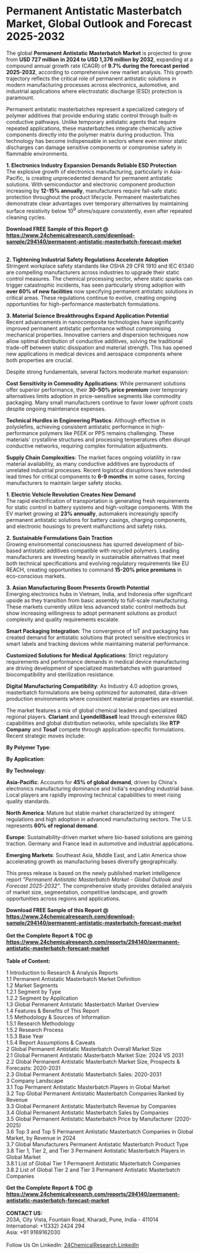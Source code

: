 <h1>Permanent Antistatic Masterbatch Market, Global Outlook and Forecast 2025-2032</h1><p>The global <strong>Permanent Antistatic Masterbatch Market</strong> is projected to grow from <strong>USD 727 million in 2024 to USD 1,376 million by 2032</strong>, expanding at a compound annual growth rate (CAGR) of <strong>9.7% during the forecast period 2025-2032</strong>, according to comprehensive new market analysis. This growth trajectory reflects the critical role of permanent antistatic solutions in modern manufacturing processes across electronics, automotive, and industrial applications where electrostatic discharge (ESD) protection is paramount.</p><p>Permanent antistatic masterbatches represent a specialized category of polymer additives that provide enduring static control through built-in conductive pathways. Unlike temporary antistatic agents that require repeated applications, these masterbatches integrate chemically active components directly into the polymer matrix during production. This technology has become indispensable in sectors where even minor static discharges can damage sensitive components or compromise safety in flammable environments.</p><p><strong>1. Electronics Industry Expansion Demands Reliable ESD Protection</strong><br>
The explosive growth of electronics manufacturing, particularly in Asia-Pacific, is creating unprecedented demand for permanent antistatic solutions. With semiconductor and electronic component production increasing by <strong>12-15% annually</strong>, manufacturers require fail-safe static protection throughout the product lifecycle. Permanent masterbatches demonstrate clear advantages over temporary alternatives by maintaining surface resistivity below 10<sup>9</sup> ohms/square consistently, even after repeated cleaning cycles.</p><div><b>Download FREE Sample of this Report @ 
            <a href="https://www.24chemicalresearch.com/download-sample/294140/permanent-antistatic-masterbatch-forecast-market">
            https://www.24chemicalresearch.com/download-sample/294140/permanent-antistatic-masterbatch-forecast-market</a></b></div><br><p><strong>2. Tightening Industrial Safety Regulations Accelerate Adoption</strong><br>
Stringent workplace safety standards like OSHA 29 CFR 1910 and IEC 61340 are compelling manufacturers across industries to upgrade their static control measures. The chemical processing sector, where static sparks can trigger catastrophic incidents, has seen particularly strong adoption with <strong>over 60% of new facilities</strong> now specifying permanent antistatic solutions in critical areas. These regulations continue to evolve, creating ongoing opportunities for high-performance masterbatch formulations.</p><p><strong>3. Material Science Breakthroughs Expand Application Potential</strong><br>
Recent advancements in nanocomposite technologies have significantly improved permanent antistatic performance without compromising mechanical properties. Innovative carriers and dispersion techniques now allow optimal distribution of conductive additives, solving the traditional trade-off between static dissipation and material strength. This has opened new applications in medical devices and aerospace components where both properties are crucial.</p><p>Despite strong fundamentals, several factors moderate market expansion:</p><p><strong>Cost Sensitivity in Commodity Applications</strong>: While permanent solutions offer superior performance, their <strong>30-50% price premium</strong> over temporary alternatives limits adoption in price-sensitive segments like commodity packaging. Many small manufacturers continue to favor lower upfront costs despite ongoing maintenance expenses.</p><p><strong>Technical Hurdles in Engineering Plastics</strong>: Although effective in polyolefins, achieving consistent antistatic performance in high-performance polymers like PEEK or PPS remains challenging. These materials' crystalline structures and processing temperatures often disrupt conductive networks, requiring complex formulation adjustments.</p><p><strong>Supply Chain Complexities</strong>: The market faces ongoing volatility in raw material availability, as many conductive additives are byproducts of unrelated industrial processes. Recent logistical disruptions have extended lead times for critical components to <strong>6-9 months</strong> in some cases, forcing manufacturers to maintain larger safety stocks.</p><p><strong>1. Electric Vehicle Revolution Creates New Demand</strong><br>
The rapid electrification of transportation is generating fresh requirements for static control in battery systems and high-voltage components. With the EV market growing at <strong>23% annually</strong>, automakers increasingly specify permanent antistatic solutions for battery casings, charging components, and electronic housings to prevent malfunctions and safety risks.</p><p><strong>2. Sustainable Formulations Gain Traction</strong><br>
Growing environmental consciousness has spurred development of bio-based antistatic additives compatible with recycled polymers. Leading manufacturers are investing heavily in sustainable alternatives that meet both technical specifications and evolving regulatory requirements like EU REACH, creating opportunities to command <strong>15-20% price premiums</strong> in eco-conscious markets.</p><p><strong>3. Asian Manufacturing Boom Presents Growth Potential</strong><br>
Emerging electronics hubs in Vietnam, India, and Indonesia offer significant upside as they transition from basic assembly to full-scale manufacturing. These markets currently utilize less advanced static control methods but show increasing willingness to adopt permanent solutions as product complexity and quality requirements escalate.</p><p><strong>Smart Packaging Integration</strong>: The convergence of IoT and packaging has created demand for antistatic solutions that protect sensitive electronics in smart labels and tracking devices while maintaining material performance.</p><p><strong>Customized Solutions for Medical Applications</strong>: Strict regulatory requirements and performance demands in medical device manufacturing are driving development of specialized masterbatches with guaranteed biocompatibility and sterilization resistance.</p><p><strong>Digital Manufacturing Compatibility</strong>: As Industry 4.0 adoption grows, masterbatch formulations are being optimized for automated, data-driven production environments where consistent material properties are essential.</p><p>The market features a mix of global chemical leaders and specialized regional players. <strong>Clariant</strong> and <strong>LyondellBasell</strong> lead through extensive R&amp;D capabilities and global distribution networks, while specialists like <strong>RTP Company</strong> and <strong>Tosaf</strong> compete through application-specific formulations. Recent strategic moves include:</p><p><strong>By Polymer Type</strong>:</p><p><strong>By Application</strong>:</p><p><strong>By Technology</strong>:</p><p><strong>Asia-Pacific</strong>: Accounts for <strong>45% of global demand</strong>, driven by China's electronics manufacturing dominance and India's expanding industrial base. Local players are rapidly improving technical capabilities to meet rising quality standards.</p><p><strong>North America</strong>: Mature but stable market characterized by stringent regulations and high adoption in advanced manufacturing sectors. The U.S. represents <strong>60% of regional demand</strong>.</p><p><strong>Europe</strong>: Sustainability-driven market where bio-based solutions are gaining traction. Germany and France lead in automotive and industrial applications.</p><p><strong>Emerging Markets</strong>: Southeast Asia, Middle East, and Latin America show accelerating growth as manufacturing bases diversify geographically.</p><p>This press release is based on the newly published market intelligence report <em>"Permanent Antistatic Masterbatch Market - Global Outlook and Forecast 2025-2032"</em>. The comprehensive study provides detailed analysis of market size, segmentation, competitive landscape, and growth opportunities across regions and applications.</p><div><b>Download FREE Sample of this Report @ 
            <a href="https://www.24chemicalresearch.com/download-sample/294140/permanent-antistatic-masterbatch-forecast-market">
            https://www.24chemicalresearch.com/download-sample/294140/permanent-antistatic-masterbatch-forecast-market</a></b></div><br><div><b>Get the Complete Report & TOC @ 
            <a href="https://www.24chemicalresearch.com/reports/294140/permanent-antistatic-masterbatch-forecast-market">
            https://www.24chemicalresearch.com/reports/294140/permanent-antistatic-masterbatch-forecast-market</a></b></div><br>
            <b>Table of Content:</b><p>1 Introduction to Research & Analysis Reports<br />
 1.1 Permanent Antistatic Masterbatch Market Definition<br />
 1.2 Market Segments<br />
 1.2.1 Segment by Type<br />
 1.2.2 Segment by Application<br />
 1.3 Global Permanent Antistatic Masterbatch Market Overview<br />
 1.4 Features & Benefits of This Report<br />
 1.5 Methodology & Sources of Information<br />
 1.5.1 Research Methodology<br />
 1.5.2 Research Process<br />
 1.5.3 Base Year<br />
 1.5.4 Report Assumptions & Caveats<br />
2 Global Permanent Antistatic Masterbatch Overall Market Size<br />
 2.1 Global Permanent Antistatic Masterbatch Market Size: 2024 VS 2031<br />
 2.2 Global Permanent Antistatic Masterbatch Market Size, Prospects & Forecasts: 2020-2031<br />
 2.3 Global Permanent Antistatic Masterbatch Sales: 2020-2031<br />
3 Company Landscape<br />
 3.1 Top Permanent Antistatic Masterbatch Players in Global Market<br />
 3.2 Top Global Permanent Antistatic Masterbatch Companies Ranked by Revenue<br />
 3.3 Global Permanent Antistatic Masterbatch Revenue by Companies<br />
 3.4 Global Permanent Antistatic Masterbatch Sales by Companies<br />
 3.5 Global Permanent Antistatic Masterbatch Price by Manufacturer (2020-2025)<br />
 3.6 Top 3 and Top 5 Permanent Antistatic Masterbatch Companies in Global Market, by Revenue in 2024<br />
 3.7 Global Manufacturers Permanent Antistatic Masterbatch Product Type<br />
 3.8 Tier 1, Tier 2, and Tier 3 Permanent Antistatic Masterbatch Players in Global Market<br />
 3.8.1 List of Global Tier 1 Permanent Antistatic Masterbatch Companies<br />
 3.8.2 List of Global Tier 2 and Tier 3 Permanent Antistatic Masterbatch Companies</p><div><b>Get the Complete Report & TOC @ 
            <a href="https://www.24chemicalresearch.com/reports/294140/permanent-antistatic-masterbatch-forecast-market">
            https://www.24chemicalresearch.com/reports/294140/permanent-antistatic-masterbatch-forecast-market</a></b></div><br><b>CONTACT US:</b><br>
            203A, City Vista, Fountain Road, Kharadi, Pune, India - 411014<br>
            International: +1(332) 2424 294<br>
            Asia: +91 9169162030 <br><br>
            Follow Us On LinkedIn: <a href="https://www.linkedin.com/company/24chemicalresearch/">24ChemicalResearch LinkedIn</a>